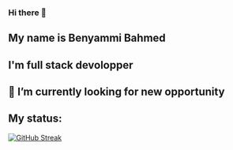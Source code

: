 ### Hi there 👋

## My name is Benyammi Bahmed

## I'm full stack devolopper

## 🔭 I’m currently looking for new opportunity


## My status:

[![GitHub Streak](http://github-readme-streak-stats.herokuapp.com?user=your-github-bahmedBenyammi&theme=dark&background=000000)](https://git.io/streak-stats)


<!--
**bahmedBenyammi/bahmedBenyammi** is a ✨ _special_ ✨ repository because its `README.md` (this file) appears on your GitHub profile.

Here are some ideas to get you started:

- 🔭 I’m currently working on ...
- 🌱 I’m currently learning ...
- 👯 I’m looking to collaborate on ...
- 🤔 I’m looking for help with ...
- 💬 Ask me about ...
- 📫 How to reach me: ...
- 😄 Pronouns: ...
- ⚡ Fun fact: ...
-->
